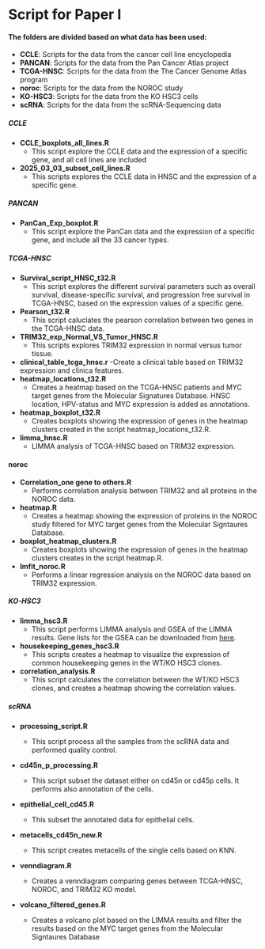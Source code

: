 # Script for Paper I

#### The folders are divided based on what data has been used: 
- **CCLE**: Scripts for the data from the cancer cell line encyclopedia 
- **PANCAN**: Scripts for the data from the Pan Cancer Atlas project 
- **TCGA-HNSC**: Scripts for the data from the The Cancer Genome Atlas program 
- **noroc**: Scripts for the data from the NOROC study
- **KO-HSC3**: Scripts for  the data from the KO HSC3 cells 
- **scRNA**: Scripts for the data from the scRNA-Sequencing data 

##### CCLE 
- **CCLE_boxplots_all_lines.R**
    - This script explore the CCLE data and the expression of a specific gene, and all cell lines are included 
- **2025_03_03_subset_cell_lines.R**
    - This scripts explores the CCLE data in HNSC and the expression of a specific gene.

##### PANCAN 
- **PanCan_Exp_boxplot.R** 
    - This script explore the PanCan data and the expression of a specific gene, and include all the 33 cancer types. 

##### TCGA-HNSC 
- **Survival_script_HNSC_t32.R** 
   - This script explores the different survival parameters such as overall survival, disease-specific survival, and progression free survival in TCGA-HNSC, based on the expression values of a specific gene. 
- **Pearson_t32.R** 
    - This script caluclates the pearson correlation between two genes in the TCGA-HNSC data. 
- **TRIM32_exp_Normal_VS_Tumor_HNSC.R**
    - This scripts explores TRIM32 expression in normal versus tumor tissue. 
- **clinical_table_tcga_hnsc.r**
    -Create a clinical table based on TRIM32 expression and clinica features. 
- **heatmap_locations_t32.R**
    - Creates a heatmap based on the TCGA-HNSC patients and MYC target genes from the Molecular Signatures Database. HNSC location, HPV-status and MYC expression is added as annotations. 
- **heatmap_boxplot_t32.R**
    - Creates boxplots showing the expression of genes in the heatmap clusters created in the script heatmap_locations_t32.R.
- **limma_hnsc.R**
    - LIMMA analysis of TCGA-HNSC based on TRIM32 expression.

#### noroc 
- **Correlation_one gene to others.R**
    - Performs correlation analysis between TRIM32 and all proteins in the NOROC data. 
- **heatmap.R**
    - Creates a heatmap showing the expression of proteins in the NOROC study filtered for MYC target genes from the Molecular Signtaures Database. 
- **boxplot_heatmap_clusters.R**
    - Creates boxplots showing the expression of genes in the heatmap clusters creates in the script heatmap.R. 
- **lmfit_noroc.R**
    - Performs a linear regression analysis on the NOROC data based on TRIM32 expression. 

##### KO-HSC3 
- **limma_hsc3.R** 
    - This script performs LIMMA analysis and GSEA of the LIMMA results. Gene lists for the GSEA can be downloaded from [here](https://www.gsea-msigdb.org/gsea/msigdb/index.jsp). 
- **housekeeping_genes_hsc3.R**
    - This scripts creates a heatmap to visualize the expression of common housekeeping genes in the WT/KO HSC3 clones. 
- **correlation_analysis.R** 
    - This script calculates the correlation between the WT/KO HSC3 clones, and creates a heatmap showing the correlation values. 

##### scRNA 
- **processing_script.R**
    - This script process all the samples from the scRNA data and performed quality control. 
- **cd45n_p_processing.R**
    - This script subset the dataset either on cd45n or cd45p cells. It performs also annotation of the cells.
- **epithelial_cell_cd45.R**
    - This subset the annotated data for epithelial cells. 
- **metacells_cd45n_new.R**
    - This script creates metacells of the single cells based on KNN. 

- **venndiagram.R**
    - Creates a venndiagram comparing genes between TCGA-HNSC, NOROC, and TRIM32 KO model. 
- **volcano_filtered_genes.R**
    - Creates a volcano plot based on the LIMMA results and filter the results based on the MYC target genes from the Molecular Signtaures Database
